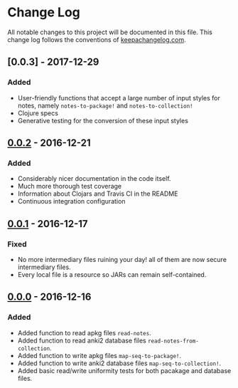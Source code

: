 # Change Log
All notable changes to this project will be documented in this
file. This change log follows the conventions
of [keepachangelog.com](http://keepachangelog.com/).

## [0.0.3] - 2017-12-29
### Added
- User-friendly functions that accept a large number of input styles
  for notes, namely `notes-to-package!` and `notes-to-collection!`
- Clojure specs
- Generative testing for the conversion of these input styles

## [0.0.2] - 2016-12-21
### Added
- Considerably nicer documentation in the code itself.
- Much more thorough test coverage
- Information about Clojars and Travis CI in the README
- Continuous integration configuration

## [0.0.1] - 2016-12-17
### Fixed
- No more intermediary files ruining your day! all of them are now
  secure intermediary files.
- Every local file is a resource so JARs can remain self-contained.

## [0.0.0] - 2016-12-16
### Added
- Added function to read apkg files `read-notes`.
- Added function to read anki2 database files
  `read-notes-from-collection`.
- Added function to write apkg files `map-seq-to-package!`.
- Added function to write anki2 database files
  `map-seq-to-collection!`.
- Added basic read/write uniformity tests for both pacakage and
  database files.

[Unreleased]: https://github.com/Archenoth/clj-anki/compare/v0.0.2...HEAD
[0.0.2]: https://github.com/Archenoth/clj-anki/releases/tag/v0.0.2
[0.0.1]: https://github.com/Archenoth/clj-anki/releases/tag/v0.0.1
[0.0.0]: https://github.com/Archenoth/clj-anki/releases/tag/v0.0.0
